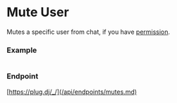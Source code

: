 # Mute User

Mutes a specific user from chat, if you have [permission](/api/roles.md).

### Example

```js

```

### Endpoint

[https://plug.dj/_/](/api/endpoints/mutes.md)